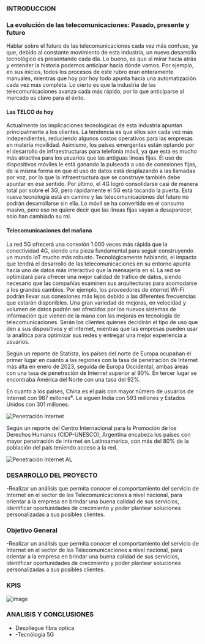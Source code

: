 ### INTRODUCCION

### La evolución de las telecomunicaciones: Pasado, presente y futuro
Hablar sobre el futuro de las telecomunicaciones cada vez más confuso, ya que, debido al constante movimiento de esta industria, un nuevo desarrollo tecnológico es presentando cada día.
Lo bueno, es que al mirar hacia atrás y entender la historia podemos anticipar hacia dónde vamos. Por ejemplo, en sus inicios, todos los procesos de este rubro eran enteramente manuales, mientras que hoy por hoy todo apunta hacia una automatización cada vez más completa.
Lo cierto es que la industria de las telecomunicaciones avanza cada más rápido, por lo que anticiparse al mercado es clave para el éxito.

#### Las TELCO de hoy
Actualmente las implicaciones tecnológicas de esta industria apuntan principalmente a los clientes. La tendencia es que ellos son cada vez más independientes, reduciendo algunos costos operativos para las empresas en materia movilidad. Asimismo, los países emergentes están optando por el desarrollo de infraestructuras para telefonía móvil, ya que esta es mucho más atractiva para los usuarios que las antiguas líneas fijas.
El uso de dispositivos móviles le está ganando la pulseada a uso de conexiones fijas, de la misma forma en que el uso de datos está desplazando a las llamadas por voz, por lo que la infraestructura que se construye también debe apuntar en ese sentido.
Por último, el 4G logró consolidarse casi de manera total por sobre el 3G, pero rápidamente el 5G está tocando la puerta. Esta nueva tecnología está en camino y las telecomunicaciones del futuro no podrán desarrollarse sin ella. Lo móvil se ha convertido en el consumo masivo, pero eso no quiere decir que las líneas fijas vayan a desaparecer, solo han cambiado su rol.

#### Telecomunicaciones del mañana

 La red 5G ofrecerá una conexión 1.000 veces más rápida que la conectividad 4G, siendo una pieza fundamental para seguir construyendo un mundo IoT mucho más robusto.
Tecnológicamente hablando, el impacto que tendrá el desarrollo de las telecomunicaciones en su entorno apunta hacia uno de datos más interactivo que la mensajería en sí.
La red se optimizará para ofrecer una mejor calidad de tráfico de datos, siendo necesario que las compañías examinen sus arquitecturas para acomodarse a los grandes cambios. Por ejemplo, los proveedores de internet Wi-Fi podrán llevar sus conexiones más lejos debido a las diferentes frecuencias que estarán disponibles.
Una gran variedad de mejoras, en velocidad y volumen de datos podrán ser ofrecidos por los nuevos sistemas de información que vienen de la mano con las mejoras en tecnología de telecomunicaciones.
Serán los clientes quienes decidirán el tipo de uso que den a sus dispositivos y el internet, mientras que las empresas pueden usar la analítica para optimizar sus redes y entregar una mejor experiencia a usuarios.


Según un reporte de Statista, los países del norte de Europa ocupaban el primer lugar en cuanto a las regiones con la tasa de penetración de Internet más alta en enero de 2023, seguida de Europa Occidental, ambas áreas con una tasa de penetración de Internet superior al 90%. En tercer lugar se encontraba América del Norte con una tasa del 92%.

En cuanto a los países, China es el país con mayor número de usuarios de Internet con 987 millones⁶. Le siguen India con 593 millones y Estados Unidos con 301 millones.

![Penetración Internet](https://user-images.githubusercontent.com/113458958/233634459-dcbe47b0-9c54-4cec-8b9b-852165c8412b.PNG)

Según un reporte del Centro Internacional para la Promoción de los Derechos Humanos (CIDP-UNESCO), Argentina encabeza los países con mayor penetración de internet en Latinoamerica, con más del 80% de la población del país teniendo acceso a la red.

![Penetración Internet AL](https://user-images.githubusercontent.com/113458958/233636818-90de2d6b-e88d-411e-8a92-9c030ff3d0c5.PNG)

### DESARROLLO DEL PROYECTO

-Realizar un análisis que permita conocer el comportamiento del servicio de Internet en el sector de las Telecomunicaciones a nivel nacional, para orientar a la empresa en brindar una buena calidad de sus servicios, identificar oportunidades de crecimiento y poder plantear soluciones personalizadas a sus posibles clientes.

### Objetivo General
-Realizar un análisis que permita conocer el comportamiento del servicio de Internet en el sector de las Telecomunicaciones a nivel nacional, para orientar a la empresa en brindar una buena calidad de sus servicios, identificar oportunidades de crecimiento y poder plantear soluciones personalizadas a sus posibles clientes.

### KPIS

![image](https://user-images.githubusercontent.com/113458958/233812299-37f45b53-982e-4392-b5ab-e3317ed63f02.png)

### ANALISIS Y CONCLUSIONES

- Despliegue fibra optica
- -Tecnólogia 5G
